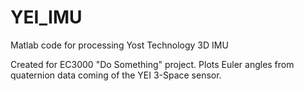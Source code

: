 YEI_IMU
=======

Matlab code for processing Yost Technology 3D IMU

Created for EC3000 "Do Something" project.  Plots Euler angles from quaternion data coming of the YEI 3-Space sensor.
